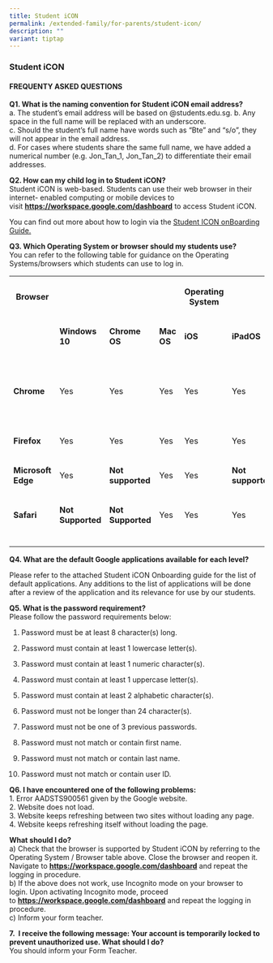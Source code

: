 ```yaml
---
title: Student iCON
permalink: /extended-family/for-parents/student-icon/
description: ""
variant: tiptap
---
```

<h3><strong>Student iCON</strong></h3>
<p></p>
<h4><strong>FREQUENTY ASKED QUESTIONS</strong></h4>
<p><strong>Q1. What is the naming convention for Student iCON email address?</strong>
<br>a. The student’s email address will be based on @students.edu.sg. b. Any
space in the full name will be replaced with an underscore.
<br>c. Should the student’s full name have words such as “Bte” and “s/o”,
they will not appear in the email address.
<br>d. For cases where students share the same full name, we have added a
numerical number (e.g. Jon_Tan_1, Jon_Tan_2) to differentiate their email
addresses.</p>
<p><strong>Q2. How can my child log in to Student iCON?</strong>
<br>Student iCON is web-based. Students can use their web browser in their
internet- enabled computing or mobile devices to visit&nbsp;<strong><a href="https://workspace.google.com/dashboard" rel="noopener noreferrer nofollow" target="_blank">https://workspace.google.com/dashboard</a></strong>&nbsp;to
access Student iCON.</p>
<p>You can find out more about how to login via the <a href="/files/studenticon1.pdf" rel="noopener noreferrer nofollow" target="_blank">Student ICON onBoarding Guide.</a>
</p>
<p></p>
<p><strong>Q3. Which Operating System or browser should my students use?</strong>
<br>You can refer to the following table for guidance on the Operating Systems/browsers
which students can use to log in.</p>
<table style="minWidth: 175px">
<colgroup>
<col>
<col>
<col>
<col>
<col>
<col>
<col>
</colgroup>
<tbody>
<tr>
<th rowspan="1" colspan="1">
<p>Browser</p>
</th>
<th rowspan="1" colspan="1">
<p></p>
</th>
<th rowspan="1" colspan="1">
<p></p>
</th>
<th rowspan="1" colspan="1">
<p></p>
</th>
<th rowspan="1" colspan="1">
<p>Operating System</p>
</th>
<th rowspan="1" colspan="1">
<p></p>
</th>
<th rowspan="1" colspan="1">
<p></p>
</th>
</tr>
<tr>
<td rowspan="1" colspan="1">
<p></p>
</td>
<td rowspan="1" colspan="1">
<p><strong>Windows 10</strong>
</p>
</td>
<td rowspan="1" colspan="1">
<p><strong>Chrome OS</strong>
</p>
</td>
<td rowspan="1" colspan="1">
<p><strong>Mac OS</strong>
</p>
</td>
<td rowspan="1" colspan="1">
<p><strong>iOS</strong>
</p>
</td>
<td rowspan="1" colspan="1">
<p><strong>iPadOS</strong>
</p>
</td>
<td rowspan="1" colspan="1">
<p><strong>Android</strong>
</p>
</td>
</tr>
<tr>
<td rowspan="1" colspan="1">
<p><strong>Chrome</strong>
</p>
</td>
<td rowspan="1" colspan="1">
<p>Yes</p>
</td>
<td rowspan="1" colspan="1">
<p>Yes</p>
</td>
<td rowspan="1" colspan="1">
<p>Yes</p>
</td>
<td rowspan="1" colspan="1">
<p>Yes</p>
</td>
<td rowspan="1" colspan="1">
<p>Yes</p>
</td>
<td rowspan="1" colspan="1">
<p><strong>Not available until after mass rollout</strong>
</p>
</td>
</tr>
<tr>
<td rowspan="1" colspan="1">
<p><strong>Firefox</strong>
</p>
</td>
<td rowspan="1" colspan="1">
<p>Yes</p>
</td>
<td rowspan="1" colspan="1">
<p>Yes</p>
</td>
<td rowspan="1" colspan="1">
<p>Yes</p>
</td>
<td rowspan="1" colspan="1">
<p>Yes</p>
</td>
<td rowspan="1" colspan="1">
<p>Yes</p>
</td>
<td rowspan="1" colspan="1">
<p>Yes</p>
</td>
</tr>
<tr>
<td rowspan="1" colspan="1">
<p><strong>Microsoft Edge</strong>
</p>
</td>
<td rowspan="1" colspan="1">
<p>Yes</p>
</td>
<td rowspan="1" colspan="1">
<p><strong>Not supported</strong>
</p>
</td>
<td rowspan="1" colspan="1">
<p>Yes</p>
</td>
<td rowspan="1" colspan="1">
<p>Yes</p>
</td>
<td rowspan="1" colspan="1">
<p><strong>Not supported</strong>
</p>
</td>
<td rowspan="1" colspan="1">
<p>Yes</p>
</td>
</tr>
<tr>
<td rowspan="1" colspan="1">
<p><strong>Safari</strong>
</p>
</td>
<td rowspan="1" colspan="1">
<p><strong>Not Supported</strong>
</p>
</td>
<td rowspan="1" colspan="1">
<p><strong>Not Supported</strong>
</p>
</td>
<td rowspan="1" colspan="1">
<p>Yes</p>
</td>
<td rowspan="1" colspan="1">
<p>Yes</p>
</td>
<td rowspan="1" colspan="1">
<p>Yes</p>
</td>
<td rowspan="1" colspan="1">
<p><strong>Not Supported</strong>
</p>
</td>
</tr>
<tr>
<td rowspan="1" colspan="1">
<p></p>
</td>
<td rowspan="1" colspan="1">
<p></p>
</td>
<td rowspan="1" colspan="1">
<p></p>
</td>
<td rowspan="1" colspan="1">
<p></p>
</td>
<td rowspan="1" colspan="1">
<p></p>
</td>
<td rowspan="1" colspan="1">
<p></p>
</td>
<td rowspan="1" colspan="1">
<p></p>
</td>
</tr>
</tbody>
</table>
<p><strong>Q4. What are the default Google applications available for each level?</strong>
</p>
<p>Please refer to the attached Student iCON Onboarding guide for the list
of default applications. Any additions to the list of applications will
be done after a review of the application and its relevance for use by
our students.</p>
<p><strong>Q5. What is the password requirement?</strong>
<br>Please follow the password requirements below:</p>
<ol data-tight="true" class="tight">
<li>
<p>Password must be at least 8 character(s) long.</p>
</li>
<li>
<p>Password must contain at least 1 lowercase letter(s).</p>
</li>
<li>
<p>Password must contain at least 1 numeric character(s).</p>
</li>
<li>
<p>Password must contain at least 1 uppercase letter(s).</p>
</li>
<li>
<p>Password must contain at least 2 alphabetic character(s).</p>
</li>
<li>
<p>Password must not be longer than 24 character(s).</p>
</li>
<li>
<p>Password must not be one of 3 previous passwords.</p>
</li>
<li>
<p>Password must not match or contain first name.</p>
</li>
<li>
<p>Password must not match or contain last name.</p>
</li>
<li>
<p>Password must not match or contain user ID.</p>
<p></p>
</li>
</ol>
<p><strong>Q6. I have encountered one of the following problems:</strong>
<br>1. Error AADSTS900561 given by the Google website.
<br>2. Website does not load.
<br>3. Website keeps refreshing between two sites without loading any page.
<br>4. Website keeps refreshing itself without loading the page.</p>
<p></p>
<p><strong>What should I do?</strong>
<br>a)&nbsp;Check that the browser is supported by Student iCON by referring
to the Operating System / Browser table above.&nbsp;Close the browser and
reopen it. Navigate to&nbsp;<strong><a href="https://workspace.google.com/dashboard" rel="noopener noreferrer nofollow" target="_blank">https://workspace.google.com/dashboard</a></strong>&nbsp;and
repeat the logging in procedure.
<br>b) If the above does not work, use&nbsp;Incognito mode&nbsp;on your browser
to login.&nbsp;Upon activating Incognito mode, proceed to&nbsp;<strong><a href="https://workspace.google.com/dashboard" rel="noopener noreferrer nofollow" target="_blank">https://workspace.google.com/dashboard</a></strong>&nbsp;and
repeat the logging in procedure.
<br>c) Inform your form teacher.
<br>
</p>
<p></p>
<p><strong>7.&nbsp; I receive the following message:&nbsp;Your account is temporarily locked to prevent unauthorized use. What should I do?</strong>
<br>You should inform your Form Teacher.
<br>
</p>